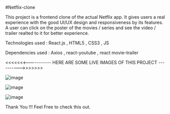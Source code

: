 #Netflix-clone

This project is a frontend clone of the actual Netflix app. It gives users a real experience with the good UI/UX design and responsiveness by its features.
A user can click on the poster of the movies / series and see the video / trailer realted to it for better experience.

Technologies used : React.js , HTML5 , CSS3 , JS

Dependencies used : Axios , react-youtube , react movie-trailer

<<<<<<<----------- HERE ARE SOME LIVE IMAGES OF THIS PROJECT ---------->>>>>>>

![image](https://user-images.githubusercontent.com/83506458/184833456-c77bec48-5eb6-464d-b02b-46813d62c844.png)


![image](https://user-images.githubusercontent.com/83506458/184833495-88bfca27-2569-4614-8823-da51658dd4c7.png)

![image](https://user-images.githubusercontent.com/83506458/184833562-603c1038-8d8f-4448-b10d-8e999e2b3500.png)

Thank You !!! Feel Free to check this out.
